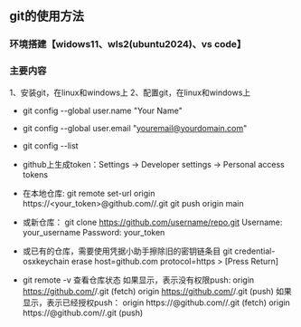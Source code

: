 ## git的使用方法
### 环境搭建【widows11、wls2(ubuntu2024)、vs code】
### 主要内容
1、安装git，在linux和windows上
2、配置git，在linux和windows上
  * git config --global user.name "Your Name"
  * git config --global user.email "youremail@yourdomain.com"
  * git config --list
  * github上生成token：Settings -> Developer settings -> Personal access tokens
  * 在本地仓库: 
        git remote set-url origin  https://<your_token>@github.com/<USERNAME>/<REPO>.git
        git push origin main

  * 或新仓库：
        git clone https://github.com/username/repo.git
        Username: your_username
        Password: your_token
  * 或已有的仓库，需要使用凭据小助手擦除旧的密钥链条目
        git credential-osxkeychain erase
        host=github.com
        protocol=https
        > [Press Return]
  * git remote -v 查看仓库状态
        如果显示，表示没有权限push:
            origin  https://github.com/<UserNmae>/<repo>.git (fetch)
            origin  https://github.com/<UserNmae>/<repo>.git (push)
        如果显示，表示已经授权push：
            origin  https://<token>@github.com/<UserNmae>/<repo>.git (fetch)
            origin  https://<token>@github.com/<UserNmae>/<repo>.git (push)
  